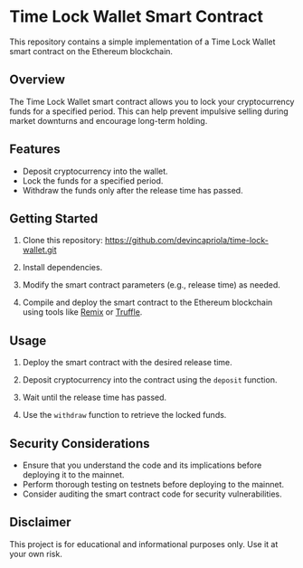 # Time Lock Wallet Smart Contract

This repository contains a simple implementation of a Time Lock Wallet smart contract on the Ethereum blockchain.

## Overview

The Time Lock Wallet smart contract allows you to lock your cryptocurrency funds for a specified period. This can help prevent impulsive selling during market downturns and encourage long-term holding.

## Features

- Deposit cryptocurrency into the wallet.
- Lock the funds for a specified period.
- Withdraw the funds only after the release time has passed.

## Getting Started

1. Clone this repository: https://github.com/devincapriola/time-lock-wallet.git

2. Install dependencies.

3. Modify the smart contract parameters (e.g., release time) as needed.

4. Compile and deploy the smart contract to the Ethereum blockchain using tools like [Remix](https://remix.ethereum.org/) or [Truffle](https://www.trufflesuite.com/).

## Usage

1. Deploy the smart contract with the desired release time.

2. Deposit cryptocurrency into the contract using the `deposit` function.

3. Wait until the release time has passed.

4. Use the `withdraw` function to retrieve the locked funds.

## Security Considerations

- Ensure that you understand the code and its implications before deploying it to the mainnet.
- Perform thorough testing on testnets before deploying to the mainnet.
- Consider auditing the smart contract code for security vulnerabilities.

## Disclaimer

This project is for educational and informational purposes only. Use it at your own risk.
